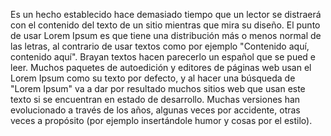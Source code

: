 Es un hecho establecido hace demasiado tiempo que un lector se distraerá con el contenido
del texto de un sitio mientras que mira su diseño. El punto de usar Lorem Ipsum es que
tiene una distribución más o menos normal de las letras, al contrario de usar textos como
por ejemplo "Contenido aquí, contenido aquí". Brayan textos hacen parecerlo un español que
se pued
e leer. Muchos paquetes de autoedición y editores de páginas web usan el Lorem Ipsum
como su texto por defecto, y al hacer una búsqueda de "Lorem Ipsum" va a dar por
resultado muchos sitios web que usan este texto si se encuentran en estado de
desarrollo. Muchas versiones han evolucionado a través de los años, algunas veces
por accidente, otras veces a propósito (por ejemplo insertándole humor y cosas por el
estilo).
